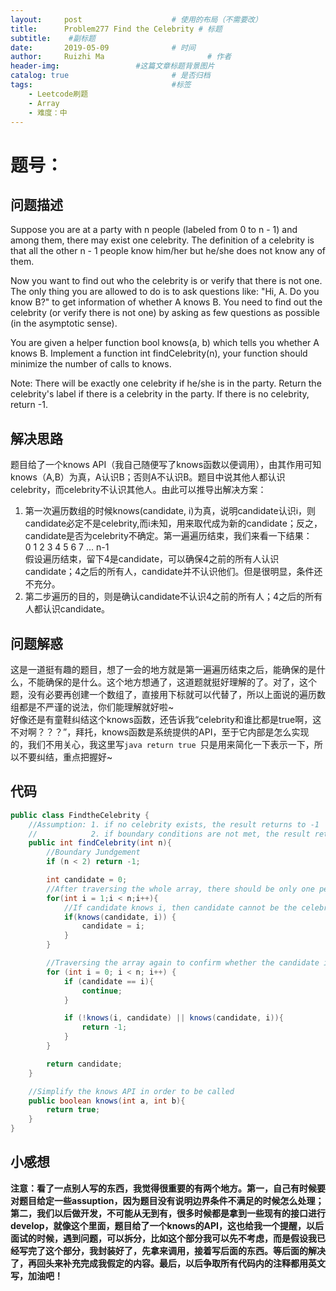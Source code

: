 ```yaml
---
layout:     post   				    # 使用的布局（不需要改）
title:      Problem277 Find the Celebrity # 标题 
subtitle:    #副标题
date:       2019-05-09				# 时间
author:     Ruizhi Ma 						# 作者
header-img:              	#这篇文章标题背景图片
catalog: true 						# 是否归档
tags:								#标签
    - Leetcode刷题
    - Array
    - 难度：中
---
```


# 题号：
## 问题描述
Suppose you are at a party with n people (labeled from 0 to n - 1) and among them, there may exist one celebrity. The definition of a celebrity is that all the other n - 1 people know him/her but he/she does not know any of them.

Now you want to find out who the celebrity is or verify that there is not one. The only thing you are allowed to do is to ask questions like: "Hi, A. Do you know B?" to get information of whether A knows B. You need to find out the celebrity (or verify there is not one) by asking as few questions as possible (in the asymptotic sense).

You are given a helper function bool knows(a, b) which tells you whether A knows B. Implement a function int findCelebrity(n), your function should minimize the number of calls to knows.

Note: There will be exactly one celebrity if he/she is in the party. Return the celebrity's label if there is a celebrity in the party. If there is no celebrity, return -1.

## 解决思路
题目给了一个knows API（我自己随便写了knows函数以便调用），由其作用可知knows（A,B）为真，A认识B；否则A不认识B。题目中说其他人都认识celebrity，而celebrity不认识其他人。由此可以推导出解决方案：  
1. 第一次遍历数组的时候knows(candidate, i)为真，说明candidate认识i，则candidate必定不是celebrity,而i未知，用来取代成为新的candidate；反之，candidate是否为celebrity不确定。第一遍遍历结束，我们来看一下结果：  
0 1 2 3 4 5 6 7 ... n-1  
假设遍历结束，留下4是candidate，可以确保4之前的所有人认识candidate；4之后的所有人，candidate并不认识他们。但是很明显，条件还不充分。
2. 第二步遍历的目的，则是确认candidate不认识4之前的所有人；4之后的所有人都认识candidate。

## 问题解惑
这是一道挺有趣的题目，想了一会的地方就是第一遍遍历结束之后，能确保的是什么，不能确保的是什么。这个地方想通了，这道题就挺好理解的了。对了，这个题，没有必要再创建一个数组了，直接用下标就可以代替了，所以上面说的遍历数组都是不严谨的说法，你们能理解就好啦~  
好像还是有童鞋纠结这个knows函数，还告诉我“celebrity和谁比都是true啊，这不对啊？？？”，拜托，knows函数是系统提供的API，至于它内部是怎么实现的，我们不用关心，我这里写```java return true ```只是用来简化一下表示一下，所以不要纠结，重点把握好~

## 代码
```java
public class FindtheCelebrity {
    //Assumption: 1. if no celebrity exists, the result returns to -1
    //            2. if boundary conditions are not met, the result returns to -1
    public int findCelebrity(int n){
        //Boundary Jundgement
        if (n < 2) return -1;

        int candidate = 0;
        //After traversing the whole array, there should be only one person who may or may not be the celebrity left.
        for(int i = 1;i < n;i++){
            //If candidate knows i, then candidate cannot be the celebrity. So, i replace the initial candidate to be the new candidate.
            if(knows(candidate, i)) {
                candidate = i;
            }
        }

        //Traversing the array again to confirm whether the candidate is the celebrity or not.
        for (int i = 0; i < n; i++) {
            if (candidate == i){
                continue;
            }

            if (!knows(i, candidate) || knows(candidate, i)){
                return -1;
            }
        }

        return candidate;
    }

    //Simplify the knows API in order to be called
    public boolean knows(int a, int b){
        return true;
    }
}
```

## 小感想
**注意：看了一点别人写的东西，我觉得很重要的有两个地方。第一，自己有时候要对题目给定一些assuption，因为题目没有说明边界条件不满足的时候怎么处理；第二，我们以后做开发，不可能从无到有，很多时候都是拿到一些现有的接口进行develop，就像这个里面，题目给了一个knows的API，这也给我一个提醒，以后面试的时候，遇到问题，可以拆分，比如这个部分我可以先不考虑，而是假设我已经写完了这个部分，我封装好了，先拿来调用，接着写后面的东西。等后面的解决了，再回头来补充完成我假定的内容。最后，以后争取所有代码内的注释都用英文写，加油吧！**